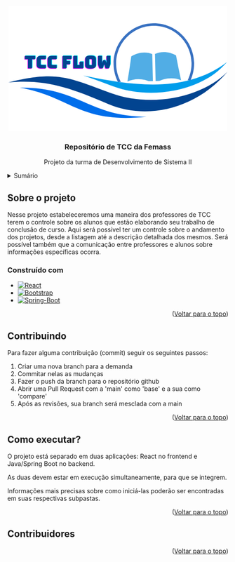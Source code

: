 <!-- Improved compatibility of back to top link: See: https://github.com/othneildrew/Best-README-Template/pull/73 -->
<a id="readme-top"></a>
<!--
*** Thanks for checking out the Best-README-Template. If you have a suggestion
*** that would make this better, please fork the repo and create a pull request
*** or simply open an issue with the tag "enhancement".
*** Don't forget to give the project a star!
*** Thanks again! Now go create something AMAZING! :D
-->


<!-- PROJECT LOGO -->
<br />
<div align="center">
  <a href="https://github.com/martinellimacae/femasssistemas">
    <img src="images/logo.png" alt="Logo" width="500">
  </a>

  <h3 align="center">Repositório de TCC da Femass</h3>

  <p align="center">
    Projeto da turma de Desenvolvimento de Sistema II
    <br />
  </p>
</div>



<!-- TABLE OF CONTENTS -->
<details>
  <summary>Sumário</summary>
  <ol>
    <li>
      <a href="#about-the-project">Sobre o projeto</a>
      <ul>
        <li><a href="#built-with">Construído com</a></li>
      </ul>
    </li>
    <li><a href="#contributing">Contribuindo</a></li>
    <li><a href="#how-to-run">Como executar?</a></li>
    <li><a href="#contributors">Contribuidores</a></li>
  </ol>
</details>



<!-- ABOUT THE PROJECT -->
<a id="about-the-project"></a>
## Sobre o projeto

Nesse projeto estabeleceremos uma maneira dos professores de TCC terem o controle sobre os alunos que estão elaborando seu trabalho de conclusão de curso. Aqui será possível
ter um controle sobre o andamento dos projetos, desde a listagem até a descrição detalhada dos mesmos. Será possível também que a comunicação entre professores e alunos
sobre informações específicas ocorra.



<a id="built-with"></a>
### Construído com

* [![React][React.js]][React-url]
* [![Bootstrap][Bootstrap.com]][Bootstrap-url]
* [![Spring-Boot][Spring-Boot]][SpringBoot-url]

<p align="right">(<a href="#readme-top">Voltar para o topo</a>)</p>

<a id="contributing"></a>
  <!-- CONTRIBUTING -->
  ## Contribuindo
  
  Para fazer alguma contribuição (commit) seguir os seguintes passos:
  
  1. Criar uma nova branch para a demanda
  2. Commitar nelas as mudanças
  4. Fazer o push da branch para o repositório github
  5. Abrir uma Pull Request com a 'main' como 'base' e a sua como 'compare'
  6. Após as revisões, sua branch será mesclada com a main
  
  <p align="right">(<a href="#readme-top">Voltar para o topo</a>)</p>


<a id="how-to-run"></a>
## Como executar?

O projeto está separado em duas aplicações: React no frontend e Java/Spring Boot no backend.

As duas devem estar em execução simultaneamente, para que se integrem.


Informações mais precisas sobre como iniciá-las poderão ser encontradas em suas respectivas subpastas.

<p align="right">(<a href="#readme-top">Voltar para o topo</a>)</p>


<a id="contributors"></a>
## Contribuidores

<a href="https://github.com/martinelli/femasssistemas/graphs/contributors">

</a>

<p align="right">(<a href="#readme-top">Voltar para o topo</a>)</p>



<!-- MARKDOWN LINKS & IMAGES -->
<!-- https://www.markdownguide.org/basic-syntax/#reference-style-links -->
[React.js]: https://img.shields.io/badge/React-20232A?style=for-the-badge&logo=react&logoColor=61DAFB
[React-url]: https://reactjs.org/
[Spring-Boot]: https://img.shields.io/badge/SpringBoot-6DB33F?style=flat-square&logo=Spring&logoColor=white
[SpringBoot-url]: https://spring.io/projects/spring-boot
[Bootstrap.com]: https://img.shields.io/badge/Bootstrap-563D7C?style=for-the-badge&logo=bootstrap&logoColor=white
[Bootstrap-url]: https://getbootstrap.com
